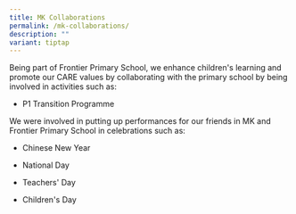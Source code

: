 ```yaml
---
title: MK Collaborations
permalink: /mk-collaborations/
description: ""
variant: tiptap
---
```

<p>Being part of Frontier Primary School, we enhance children's learning
and promote our CARE values by collaborating with the primary school by
being involved in activities such as:</p>
<ul data-tight="true" class="tight">
<li>
<p>P1 Transition Programme</p>
</li>
</ul>
<p>We were involved in putting up performances for our friends in MK and
Frontier Primary School in celebrations such as:</p>
<ul data-tight="true" class="tight">
<li>
<p>Chinese New Year</p>
</li>
<li>
<p>National Day</p>
</li>
<li>
<p>Teachers' Day</p>
</li>
<li>
<p>Children's Day</p>
</li>
</ul>
<p></p>